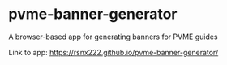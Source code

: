 # pvme-banner-generator
A browser-based app for generating banners for PVME guides

Link to app: https://rsnx222.github.io/pvme-banner-generator/